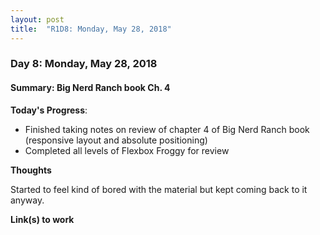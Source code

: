 ```yaml
---
layout: post
title:  "R1D8: Monday, May 28, 2018"
---
```


### Day 8: Monday, May 28, 2018
#### Summary: Big Nerd Ranch book Ch. 4

**Today's Progress**:

- Finished taking notes on review of chapter 4 of Big Nerd Ranch book (responsive layout and absolute positioning)
- Completed all levels of Flexbox Froggy for review

**Thoughts**

Started to feel kind of bored with the material but kept coming back to it anyway.

**Link(s) to work**
